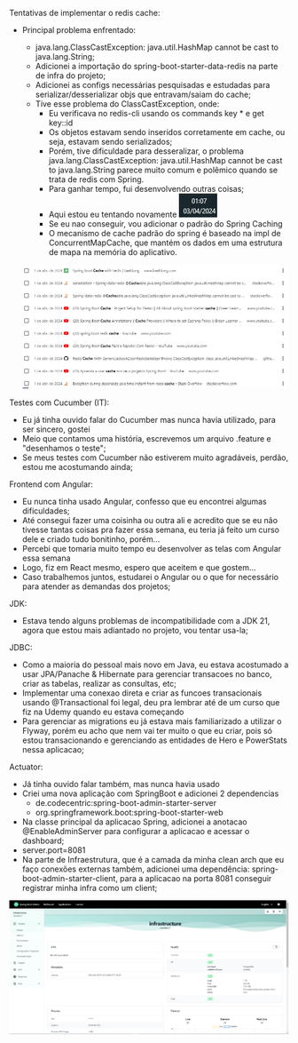 Tentativas de implementar o redis cache:

- Principal problema enfrentado:
  - java.lang.ClassCastException: java.util.HashMap cannot be cast to java.lang.String;
  - Adicionei a importação do spring-boot-starter-data-redis na parte de infra do projeto;
  - Adicionei as configs necessárias pesquisadas e estudadas para serializar/desserializar objs que entravam/saiam do cache;
  - Tive esse problema do ClassCastException, onde:
    - Eu verificava no redis-cli usando os commands key * e get key::id
    - Os objetos estavam sendo inseridos corretamente em cache, ou seja, estavam sendo serializados;
    - Porém, tive dificuldade para desseralizar, 
      o problema java.lang.ClassCastException: java.util.HashMap cannot be cast to java.lang.String
      parece muito comum e polêmico quando se trata de redis com Spring.
    - Para ganhar tempo, fui desenvolvendo outras coisas;
    - Aqui estou eu tentando novamente ![img_1.png](img_1.png)
    - Se eu nao conseguir, vou adicionar o padrão do Spring Caching
    - O mecanismo de cache padrão do spring é baseado na impl de ConcurrentMapCache, que mantém os dados em uma estrutura de mapa na memória do aplicativo.
      
  ![img.png](img.png)


Testes com Cucumber (IT):

- Eu já tinha ouvido falar do Cucumber mas nunca havia utilizado, para ser sincero, gostei
- Meio que contamos uma história, escrevemos um arquivo .feature e "desenhamos o teste";
- Se meus testes com Cucumber não estiverem muito agradáveis, perdão, estou me acostumando ainda;


Frontend com Angular:

- Eu nunca tinha usado Angular, confesso que eu encontrei algumas dificuldades;
- Até consegui fazer uma coisinha ou outra ali e acredito que se eu não tivesse 
  tantas coisas pra fazer essa semana, eu teria já feito um curso dele e criado tudo bonitinho, porém...
- Percebi que tomaria muito tempo eu desenvolver as telas com Angular essa semana
- Logo, fiz em React mesmo, espero que aceitem e que gostem...
- Caso trabalhemos juntos, estudarei o Angular ou o que for necessário para atender as demandas dos projetos;

JDK:

- Estava tendo alguns problemas de incompatibilidade com a JDK 21, agora que estou mais adiantado 
  no projeto, vou tentar usa-la;

JDBC:

- Como a maioria do pessoal mais novo em Java, eu estava acostumado a usar JPA/Panache & Hibernate para
  gerenciar transacoes no banco, criar as tabelas, realizar as consultas, etc;
- Implementar uma conexao direta e criar as funcoes transacionais usando @Transactional foi legal,
  deu pra lembrar até de um curso que fiz na Udemy quando eu estava começando
- Para gerenciar as migrations eu já estava mais familiarizado a utilizar o Flyway, porém
  eu acho que nem vai ter muito o que eu criar, pois só estou transacionando e gerenciando as
  entidades de Hero e PowerStats nessa aplicacao;

Actuator:

- Já tinha ouvido falar também, mas nunca havia usado
- Criei uma nova aplicação com SpringBoot e adicionei 2 dependencias
  - de.codecentric:spring-boot-admin-starter-server
  - org.springframework.boot:spring-boot-starter-web
- Na classe principal da aplicacao Spring, adicionei a anotacao @EnableAdminServer para configurar
  a aplicacao e acessar o dashboard;
- server.port=8081
- Na parte de Infraestrutura, que é a camada da minha clean arch que eu faço conexões externas também,
  adicionei uma dependência: spring-boot-admin-starter-client, para a aplicacao na porta 8081
  conseguir registrar minha infra como um client;



![img_2.png](img_2.png)